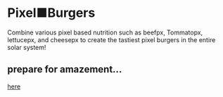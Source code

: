 # Pixel■Burgers
Combine various pixel based nutrition such as beefpx, Tommatopx, lettucepx, and cheesepx to create the tastiest pixel burgers in the entire solar system!

## prepare for amazement... 
<a href='https://pixel-burgers.herokuapp.com/'>here</a>
